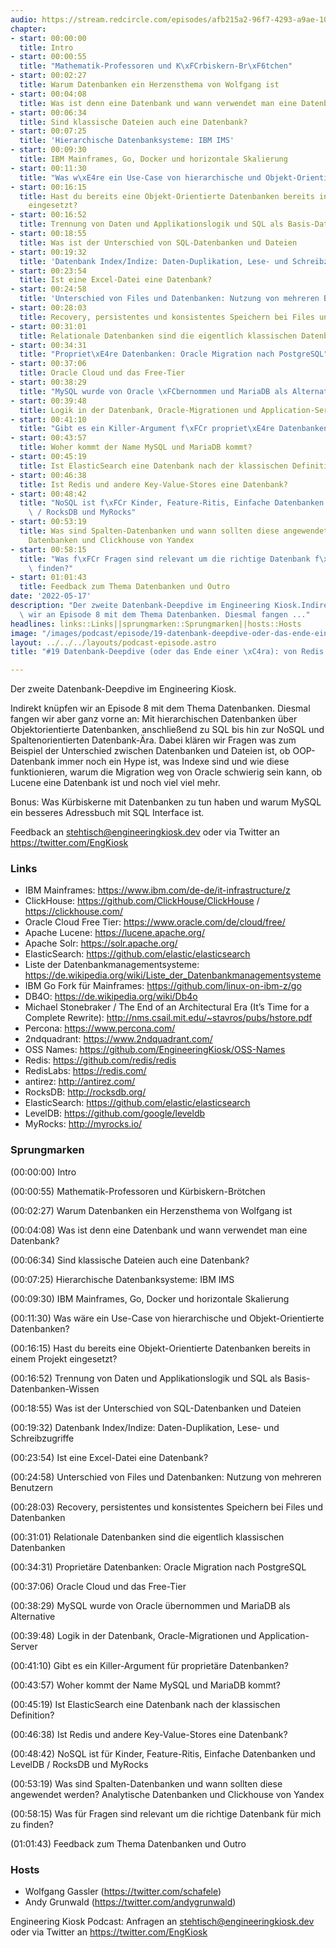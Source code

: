 ```yaml
---
audio: https://stream.redcircle.com/episodes/afb215a2-96f7-4293-a9ae-10bebd6c483a/stream.mp3
chapter:
- start: 00:00:00
  title: Intro
- start: 00:00:55
  title: "Mathematik-Professoren und K\xFCrbiskern-Br\xF6tchen"
- start: 00:02:27
  title: Warum Datenbanken ein Herzensthema von Wolfgang ist
- start: 00:04:08
  title: Was ist denn eine Datenbank und wann verwendet man eine Datenbank?
- start: 00:06:34
  title: Sind klassische Dateien auch eine Datenbank?
- start: 00:07:25
  title: 'Hierarchische Datenbanksysteme: IBM IMS'
- start: 00:09:30
  title: IBM Mainframes, Go, Docker und horizontale Skalierung
- start: 00:11:30
  title: "Was w\xE4re ein Use-Case von hierarchische und Objekt-Orientierte Datenbanken?"
- start: 00:16:15
  title: Hast du bereits eine Objekt-Orientierte Datenbanken bereits in einem Projekt
    eingesetzt?
- start: 00:16:52
  title: Trennung von Daten und Applikationslogik und SQL als Basis-Datenbanken-Wissen
- start: 00:18:55
  title: Was ist der Unterschied von SQL-Datenbanken und Dateien
- start: 00:19:32
  title: 'Datenbank Index/Indize: Daten-Duplikation, Lese- und Schreibzugriffe'
- start: 00:23:54
  title: Ist eine Excel-Datei eine Datenbank?
- start: 00:24:58
  title: 'Unterschied von Files und Datenbanken: Nutzung von mehreren Benutzern'
- start: 00:28:03
  title: Recovery, persistentes und konsistentes Speichern bei Files und Datenbanken
- start: 00:31:01
  title: Relationale Datenbanken sind die eigentlich klassischen Datenbanken
- start: 00:34:31
  title: "Propriet\xE4re Datenbanken: Oracle Migration nach PostgreSQL"
- start: 00:37:06
  title: Oracle Cloud und das Free-Tier
- start: 00:38:29
  title: "MySQL wurde von Oracle \xFCbernommen und MariaDB als Alternative"
- start: 00:39:48
  title: Logik in der Datenbank, Oracle-Migrationen und Application-Server
- start: 00:41:10
  title: "Gibt es ein Killer-Argument f\xFCr propriet\xE4re Datenbanken?"
- start: 00:43:57
  title: Woher kommt der Name MySQL und MariaDB kommt?
- start: 00:45:19
  title: Ist ElasticSearch eine Datenbank nach der klassischen Definition?
- start: 00:46:38
  title: Ist Redis und andere Key-Value-Stores eine Datenbank?
- start: 00:48:42
  title: "NoSQL ist f\xFCr Kinder, Feature-Ritis, Einfache Datenbanken und LevelDB\
    \ / RocksDB und MyRocks"
- start: 00:53:19
  title: Was sind Spalten-Datenbanken und wann sollten diese angewendet werden? Analytische
    Datenbanken und Clickhouse von Yandex
- start: 00:58:15
  title: "Was f\xFCr Fragen sind relevant um die richtige Datenbank f\xFCr mich zu\
    \ finden?"
- start: 01:01:43
  title: Feedback zum Thema Datenbanken und Outro
date: '2022-05-17'
description: "Der zweite Datenbank-Deepdive im Engineering Kiosk.Indirekt kn\xFCpfen\
  \ wir an Episode 8 mit dem Thema Datenbanken. Diesmal fangen ..."
headlines: links::Links||sprungmarken::Sprungmarken||hosts::Hosts
image: "/images/podcast/episode/19-datenbank-deepdive-oder-das-ende-einer-\xE4ra-von-redis-bis-clickhouse.jpg"
layout: ../../../layouts/podcast-episode.astro
title: "#19 Datenbank-Deepdive (oder das Ende einer \xC4ra): von Redis bis ClickHouse"

---
```


<p class="mb-6 text-base md:text-lg text-coolGray-500">Der zweite Datenbank-Deepdive im Engineering Kiosk.</p><p class="mb-6 text-base md:text-lg text-coolGray-500">Indirekt knüpfen wir an Episode 8 mit dem Thema Datenbanken. Diesmal fangen wir aber ganz vorne an: Mit hierarchischen Datenbanken über Objektorientierte Datenbanken, anschließend zu SQL bis hin zur NoSQL und Spaltenorientierten Datenbank-Ära. Dabei klären wir Fragen was zum Beispiel der Unterschied zwischen Datenbanken und Dateien ist, ob OOP-Datenbank immer noch ein Hype ist, was Indexe sind und wie diese funktionieren, warum die Migration weg von Oracle schwierig sein kann, ob Lucene eine Datenbank ist und noch viel viel mehr.</p><p class="mb-6 text-base md:text-lg text-coolGray-500">Bonus: Was Kürbiskerne mit Datenbanken zu tun haben und warum MySQL ein besseres Adressbuch mit SQL Interface ist.</p><p class="mb-6 text-base md:text-lg text-coolGray-500">Feedback an </span><a class="underline hover:no-underline" style="text-decoration-line: underline;"href="mailto:stehtisch@engineeringkiosk.dev" rel="nofollow">stehtisch@engineeringkiosk.dev</a><span> oder via Twitter an </span><a class="underline hover:no-underline" style="text-decoration-line: underline;"href="https://twitter.com/EngKiosk" rel="nofollow">https://twitter.com/EngKiosk</a></p><h3 class="mb-4 text-2xl md:text-3xl font-semibold text-coolGray-800" id=links>Links</h3><ul class="list-disc px-5 mb-6 md:px-5 text-base md:text-lg text-coolGray-500" style="list-style-type: disc;"><li>IBM Mainframes: </span><a class="underline hover:no-underline" style="text-decoration-line: underline;"href="https://www.ibm.com/de-de/it-infrastructure/z" rel="nofollow">https://www.ibm.com/de-de/it-infrastructure/z</a></li><li>ClickHouse: </span><a class="underline hover:no-underline" style="text-decoration-line: underline;"href="https://github.com/ClickHouse/ClickHouse" rel="nofollow">https://github.com/ClickHouse/ClickHouse</a><span> / </span><a class="underline hover:no-underline" style="text-decoration-line: underline;"href="https://clickhouse.com/" rel="nofollow">https://clickhouse.com/</a></li><li>Oracle Cloud Free Tier: </span><a class="underline hover:no-underline" style="text-decoration-line: underline;"href="https://www.oracle.com/de/cloud/free/" rel="nofollow">https://www.oracle.com/de/cloud/free/</a></li><li>Apache Lucene: </span><a class="underline hover:no-underline" style="text-decoration-line: underline;"href="https://lucene.apache.org/" rel="nofollow">https://lucene.apache.org/</a></li><li>Apache Solr: </span><a class="underline hover:no-underline" style="text-decoration-line: underline;"href="https://solr.apache.org/" rel="nofollow">https://solr.apache.org/</a></li><li>ElasticSearch: </span><a class="underline hover:no-underline" style="text-decoration-line: underline;"href="https://github.com/elastic/elasticsearch" rel="nofollow">https://github.com/elastic/elasticsearch</a></li><li>Liste der Datenbankmanagementsysteme: </span><a class="underline hover:no-underline" style="text-decoration-line: underline;"href="https://de.wikipedia.org/wiki/Liste_der_Datenbankmanagementsysteme" rel="nofollow">https://de.wikipedia.org/wiki/Liste_der_Datenbankmanagementsysteme</a></li><li>IBM Go Fork für Mainframes: </span><a class="underline hover:no-underline" style="text-decoration-line: underline;"href="https://github.com/linux-on-ibm-z/go" rel="nofollow">https://github.com/linux-on-ibm-z/go</a></li><li>DB4O: </span><a class="underline hover:no-underline" style="text-decoration-line: underline;"href="https://de.wikipedia.org/wiki/Db4o" rel="nofollow">https://de.wikipedia.org/wiki/Db4o</a></li><li>Michael Stonebraker / The End of an Architectural Era (It’s Time for a Complete Rewrite): </span><a class="underline hover:no-underline" style="text-decoration-line: underline;"href="http://nms.csail.mit.edu/~stavros/pubs/hstore.pdf" rel="nofollow">http://nms.csail.mit.edu/~stavros/pubs/hstore.pdf</a></li><li>Percona: </span><a class="underline hover:no-underline" style="text-decoration-line: underline;"href="https://www.percona.com/" rel="nofollow">https://www.percona.com/</a></li><li>2ndquadrant: </span><a class="underline hover:no-underline" style="text-decoration-line: underline;"href="https://www.2ndquadrant.com/" rel="nofollow">https://www.2ndquadrant.com/</a></li><li>OSS Names: </span><a class="underline hover:no-underline" style="text-decoration-line: underline;"href="https://github.com/EngineeringKiosk/OSS-Names" rel="nofollow">https://github.com/EngineeringKiosk/OSS-Names</a></li><li>Redis: </span><a class="underline hover:no-underline" style="text-decoration-line: underline;"href="https://github.com/redis/redis" rel="nofollow">https://github.com/redis/redis</a></li><li>RedisLabs: </span><a class="underline hover:no-underline" style="text-decoration-line: underline;"href="https://redis.com/" rel="nofollow">https://redis.com/</a></li><li>antirez: </span><a class="underline hover:no-underline" style="text-decoration-line: underline;"href="http://antirez.com/" rel="nofollow">http://antirez.com/</a></li><li>RocksDB: </span><a class="underline hover:no-underline" style="text-decoration-line: underline;"href="http://rocksdb.org/" rel="nofollow">http://rocksdb.org/</a></li><li>ElasticSearch: </span><a class="underline hover:no-underline" style="text-decoration-line: underline;"href="https://github.com/elastic/elasticsearch" rel="nofollow">https://github.com/elastic/elasticsearch</a></li><li>LevelDB: </span><a class="underline hover:no-underline" style="text-decoration-line: underline;"href="https://github.com/google/leveldb" rel="nofollow">https://github.com/google/leveldb</a></li><li>MyRocks: </span><a class="underline hover:no-underline" style="text-decoration-line: underline;"href="http://myrocks.io/" rel="nofollow">http://myrocks.io/</a></li></ul><h3 class="mb-4 text-2xl md:text-3xl font-semibold text-coolGray-800" id=sprungmarken>Sprungmarken</h3><p class="mb-6 text-base md:text-lg text-coolGray-500">(00:00:00) Intro</p><p class="mb-6 text-base md:text-lg text-coolGray-500">(00:00:55) Mathematik-Professoren und Kürbiskern-Brötchen</p><p class="mb-6 text-base md:text-lg text-coolGray-500">(00:02:27) Warum Datenbanken ein Herzensthema von Wolfgang ist</p><p class="mb-6 text-base md:text-lg text-coolGray-500">(00:04:08) Was ist denn eine Datenbank und wann verwendet man eine Datenbank?</p><p class="mb-6 text-base md:text-lg text-coolGray-500">(00:06:34) Sind klassische Dateien auch eine Datenbank?</p><p class="mb-6 text-base md:text-lg text-coolGray-500">(00:07:25) Hierarchische Datenbanksysteme: IBM IMS</p><p class="mb-6 text-base md:text-lg text-coolGray-500">(00:09:30) IBM Mainframes, Go, Docker und horizontale Skalierung</p><p class="mb-6 text-base md:text-lg text-coolGray-500">(00:11:30) Was wäre ein Use-Case von hierarchische und Objekt-Orientierte Datenbanken?</p><p class="mb-6 text-base md:text-lg text-coolGray-500">(00:16:15) Hast du bereits eine Objekt-Orientierte Datenbanken bereits in einem Projekt eingesetzt?</p><p class="mb-6 text-base md:text-lg text-coolGray-500">(00:16:52) Trennung von Daten und Applikationslogik und SQL als Basis-Datenbanken-Wissen</p><p class="mb-6 text-base md:text-lg text-coolGray-500">(00:18:55) Was ist der Unterschied von SQL-Datenbanken und Dateien</p><p class="mb-6 text-base md:text-lg text-coolGray-500">(00:19:32) Datenbank Index/Indize: Daten-Duplikation, Lese- und Schreibzugriffe</p><p class="mb-6 text-base md:text-lg text-coolGray-500">(00:23:54) Ist eine Excel-Datei eine Datenbank?</p><p class="mb-6 text-base md:text-lg text-coolGray-500">(00:24:58) Unterschied von Files und Datenbanken: Nutzung von mehreren Benutzern</p><p class="mb-6 text-base md:text-lg text-coolGray-500">(00:28:03) Recovery, persistentes und konsistentes Speichern bei Files und Datenbanken</p><p class="mb-6 text-base md:text-lg text-coolGray-500">(00:31:01) Relationale Datenbanken sind die eigentlich klassischen Datenbanken</p><p class="mb-6 text-base md:text-lg text-coolGray-500">(00:34:31) Proprietäre Datenbanken: Oracle Migration nach PostgreSQL</p><p class="mb-6 text-base md:text-lg text-coolGray-500">(00:37:06) Oracle Cloud und das Free-Tier</p><p class="mb-6 text-base md:text-lg text-coolGray-500">(00:38:29) MySQL wurde von Oracle übernommen und MariaDB als Alternative</p><p class="mb-6 text-base md:text-lg text-coolGray-500">(00:39:48) Logik in der Datenbank, Oracle-Migrationen und Application-Server</p><p class="mb-6 text-base md:text-lg text-coolGray-500">(00:41:10) Gibt es ein Killer-Argument für proprietäre Datenbanken?</p><p class="mb-6 text-base md:text-lg text-coolGray-500">(00:43:57) Woher kommt der Name MySQL und MariaDB kommt?</p><p class="mb-6 text-base md:text-lg text-coolGray-500">(00:45:19) Ist ElasticSearch eine Datenbank nach der klassischen Definition?</p><p class="mb-6 text-base md:text-lg text-coolGray-500">(00:46:38) Ist Redis und andere Key-Value-Stores eine Datenbank?</p><p class="mb-6 text-base md:text-lg text-coolGray-500">(00:48:42) NoSQL ist für Kinder, Feature-Ritis, Einfache Datenbanken und LevelDB / RocksDB und MyRocks</p><p class="mb-6 text-base md:text-lg text-coolGray-500">(00:53:19) Was sind Spalten-Datenbanken und wann sollten diese angewendet werden? Analytische Datenbanken und Clickhouse von Yandex</p><p class="mb-6 text-base md:text-lg text-coolGray-500">(00:58:15) Was für Fragen sind relevant um die richtige Datenbank für mich zu finden?</p><p class="mb-6 text-base md:text-lg text-coolGray-500">(01:01:43) Feedback zum Thema Datenbanken und Outro</p><h3 class="mb-4 text-2xl md:text-3xl font-semibold text-coolGray-800" id=hosts>Hosts</h3><ul class="list-disc px-5 mb-6 md:px-5 text-base md:text-lg text-coolGray-500" style="list-style-type: disc;"><li>Wolfgang Gassler (</span><a class="underline hover:no-underline" style="text-decoration-line: underline;"href="https://twitter.com/schafele" rel="nofollow">https://twitter.com/schafele</a><span>)</li><li>Andy Grunwald (</span><a class="underline hover:no-underline" style="text-decoration-line: underline;"href="https://twitter.com/andygrunwald" rel="nofollow">https://twitter.com/andygrunwald</a><span>)</li></ul><p class="mb-6 text-base md:text-lg text-coolGray-500">Engineering Kiosk Podcast: Anfragen an </span><a class="underline hover:no-underline" style="text-decoration-line: underline;"href="http://stehtisch@engineeringkiosk.dev" rel="nofollow">stehtisch@engineeringkiosk.dev</a><span> oder via Twitter an </span><a class="underline hover:no-underline" style="text-decoration-line: underline;"href="https://twitter.com/EngKiosk" rel="nofollow">https://twitter.com/EngKiosk</a></p>